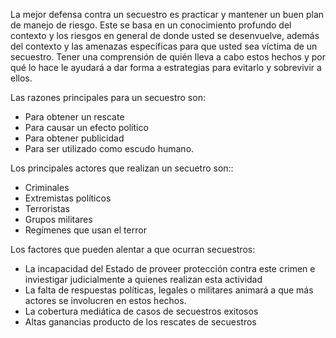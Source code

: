 [Title]: # (¿Por qué ocurren los secuestros?)
[Difficulty]: # (Principiante)
[Order]: # (7)

La mejor defensa contra un secuestro es practicar y mantener un buen plan de manejo de riesgo. Este se basa en un conocimiento profundo del contexto y los riesgos en general de donde usted se desenvuelve, además del contexto y las amenazas específicas para que usted sea víctima de un secuestro. Tener una comprensión de quién lleva a cabo estos hechos y por qué lo hace le ayudará a dar forma a estrategias para evitarlo y sobrevivir a ellos.

Las razones principales para un secuestro son:

*   Para obtener un rescate
*   Para causar un efecto político
*   Para obtener publicidad
*   Para ser utilizado como escudo humano.

Los principales actores que realizan un secuetro son::

*   Criminales
*   Extremistas políticos
*   Terroristas
*   Grupos militares
*   Regímenes que usan el terror

Los factores que pueden alentar a que ocurran secuestros:

*   La incapacidad del Estado de proveer protección contra este crimen e inviestigar judicialmente a quienes realizan esta actividad
*   La falta de respuestas políticas, legales o militares animará a que más actores se involucren en estos hechos.
*   La cobertura mediática de casos de secuestros exitosos
*   Altas ganancias producto de los rescates de secuestros